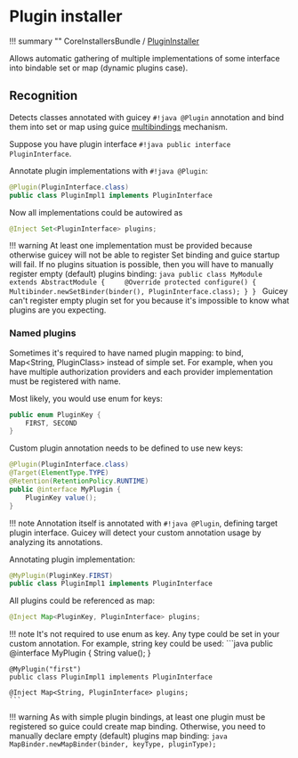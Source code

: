# Plugin installer

!!! summary ""
    CoreInstallersBundle / [PluginInstaller](https://github.com/xvik/dropwizard-guicey/tree/master/src/main/java/ru/vyarus/dropwizard/guice/module/installer/feature/plugin/PluginInstaller.java)

Allows automatic gathering of multiple implementations of some interface into bindable set or map (dynamic plugins case).  

## Recognition

Detects classes annotated with guicey `#!java @Plugin` annotation and bind them into set or map using guice 
[multibindings](https://github.com/google/guice/wiki/Multibindings) mechanism.

Suppose you have plugin interface `#!java public interface PluginInterface`.

Annotate plugin implementations with `#!java @Plugin`:

```java
@Plugin(PluginInterface.class)
public class PluginImpl1 implements PluginInterface
```

Now all implementations could be autowired as

```java
@Inject Set<PluginInterface> plugins;
```

!!! warning
    At least one implementation must be provided because otherwise guicey will not be able to register
    Set<PluginInterface> binding and guice startup will fail.
    If no plugins situation is possible, then you will have to manually register empty (default)
    plugins binding: 
    ```java
    public class MyModule extends AbstractModule {    
        @Override
        protected configure() {
            Multibinder.newSetBinder(binder(), PluginInterface.class);
        }
    }
    ```
    Guicey can't register empty plugin set for you because it's impossible to know what plugins are you expecting.

### Named plugins

Sometimes it's required to have named plugin mapping: to bind, Map<String, PluginClass> instead of simple set.
For example, when you have multiple authorization providers and each provider implementation must be registered with name.

Most likely, you would use enum for keys:

```java
public enum PluginKey {
    FIRST, SECOND
}
```

Custom plugin annotation needs to be defined to use new keys:

```java
@Plugin(PluginInterface.class)
@Target(ElementType.TYPE)
@Retention(RetentionPolicy.RUNTIME)
public @interface MyPlugin {
    PluginKey value();
}
```

!!! note
    Annotation itself is annotated with `#!java @Plugin`, defining target plugin interface.
    Guicey will detect your custom annotation usage by analyzing its annotations. 

Annotating plugin implementation:

```java
@MyPlugin(PluginKey.FIRST)
public class PluginImpl1 implements PluginInterface
```

All plugins could be referenced as map:

```java
@Inject Map<PluginKey, PluginInterface> plugins;
```

!!! note
    It's not required to use enum as key. Any type could be set in your custom annotation. 
    For example, string key could be used: 
    ```java
    public @interface MyPlugin {
        String value();
    }
    
    @MyPlugin("first")
    public class PluginImpl1 implements PluginInterface
    
    @Inject Map<String, PluginInterface> plugins;
    ```

!!! warning
    As with simple plugin bindings, at least one plugin must be registered so guice could create map binding.
    Otherwise, you need to manually declare empty (default) plugins map binding:
    ```java
    MapBinder.newMapBinder(binder, keyType, pluginType);
    ```